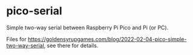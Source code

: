 # pico-serial

Simple two-way serial between Raspberry Pi Pico and Pi (or PC).

Files for https://goldensyrupgames.com/blog/2022-02-04-pico-simple-two-way-serial, see there for details.
